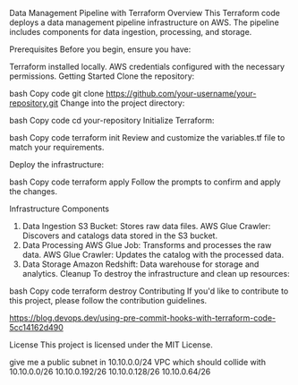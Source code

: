 Data Management Pipeline with Terraform
Overview
This Terraform code deploys a data management pipeline infrastructure on AWS. The pipeline includes components for data ingestion, processing, and storage.

Prerequisites
Before you begin, ensure you have:

Terraform installed locally.
AWS credentials configured with the necessary permissions.
Getting Started
Clone the repository:

bash
Copy code
git clone https://github.com/your-username/your-repository.git
Change into the project directory:

bash
Copy code
cd your-repository
Initialize Terraform:

bash
Copy code
terraform init
Review and customize the variables.tf file to match your requirements.

Deploy the infrastructure:

bash
Copy code
terraform apply
Follow the prompts to confirm and apply the changes.

Infrastructure Components
1. Data Ingestion
S3 Bucket: Stores raw data files.
AWS Glue Crawler: Discovers and catalogs data stored in the S3 bucket.
2. Data Processing
AWS Glue Job: Transforms and processes the raw data.
AWS Glue Crawler: Updates the catalog with the processed data.
3. Data Storage
Amazon Redshift: Data warehouse for storage and analytics.
Cleanup
To destroy the infrastructure and clean up resources:

bash
Copy code
terraform destroy
Contributing
If you'd like to contribute to this project, please follow the contribution guidelines.

https://blog.devops.dev/using-pre-commit-hooks-with-terraform-code-5cc14162d490

License
This project is licensed under the MIT License.

give me a public subnet in 10.10.0.0/24 VPC which should collide with 10.10.0.0/26 10.10.0.192/26 10.10.0.128/26 10.10.0.64/26
